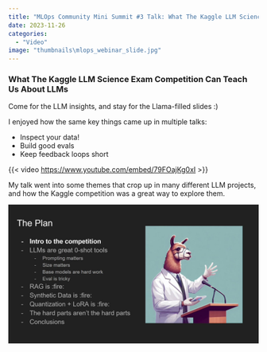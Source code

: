 ```yaml
---
title: "MLOps Community Mini Summit #3 Talk: What The Kaggle LLM Science Exam Competition Can Teach Us About LLMs"
date: 2023-11-26
categories: 
  - "Video"
image: "thumbnails\mlops_webinar_slide.jpg"
---
```


### What The Kaggle LLM Science Exam Competition Can Teach Us About LLMs

Come for the LLM insights, and stay for the Llama-filled slides :)

I enjoyed how the same key things came up in multiple talks:
- Inspect your data!
- Build good evals
- Keep feedback loops short

{{< video https://www.youtube.com/embed/79FOajKg0xI >}}

My talk went into some themes that crop up in many different LLM projects, and how the Kaggle competition was a great way to explore them.

![](thumbnails\mlops_webinar_slide.jpg)

